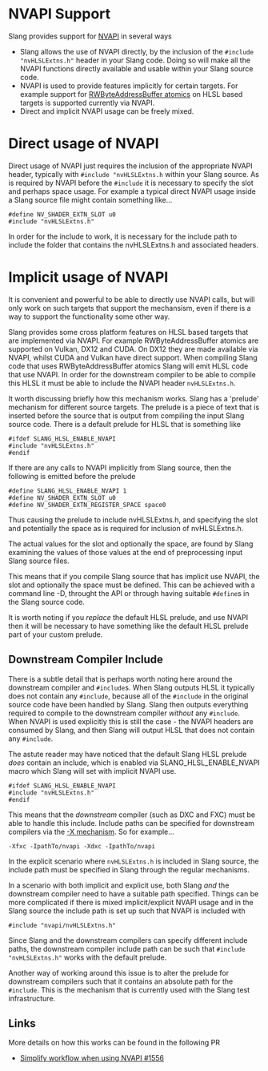 NVAPI Support
=============

Slang provides support for [NVAPI](https://developer.nvidia.com/nvapi) in several ways

* Slang allows the use of NVAPI directly, by the inclusion of the `#include "nvHLSLExtns.h"` header in your Slang code. Doing so will make all the NVAPI functions directly available and usable within your Slang source code.
* NVAPI is used to provide features implicitly for certain targets. For example support for [RWByteAddressBuffer atomics](target-compatibility.md) on HLSL based targets is supported currently via NVAPI.
* Direct and implicit NVAPI usage can be freely mixed. 

Direct usage of NVAPI
=====================

Direct usage of NVAPI just requires the inclusion of the appropriate NVAPI header, typically with `#include "nvHLSLExtns.h` within your Slang source. As is required by NVAPI before the `#include` it is necessary to specify the slot and perhaps space usage. For example a typical direct NVAPI usage inside a Slang source file might contain something like...

```
#define NV_SHADER_EXTN_SLOT u0 
#include "nvHLSLExtns.h"
```

In order for the include to work, it is necessary for the include path to include the folder that contains the nvHLSLExtns.h and associated headers.

Implicit usage of NVAPI
=======================

It is convenient and powerful to be able to directly use NVAPI calls, but will only work on such targets that support the mechansism, even if there is a way to support the functionality some other way.

Slang provides some cross platform features on HLSL based targets that are implemented via NVAPI. For example RWByteAddressBuffer atomics are supported on Vulkan, DX12 and CUDA. On DX12 they are made available via NVAPI, whilst CUDA and Vulkan have direct support. When compiling Slang code that uses RWByteAddressBuffer atomics Slang will emit HLSL code that use NVAPI. In order for the downstream compiler to be able to compile this HLSL it must be able to include the NVAPI header `nvHLSLExtns.h`. 

It worth discussing briefly how this mechanism works. Slang has a 'prelude' mechanism for different source targets. The prelude is a piece of text that is inserted before the source that is output from compiling the input Slang source code. There is a default prelude for HLSL that is something like 

```
#ifdef SLANG_HLSL_ENABLE_NVAPI
#include "nvHLSLExtns.h"
#endif
```

If there are any calls to NVAPI implicitly from Slang source, then the following is emitted before the prelude

```
#define SLANG_HLSL_ENABLE_NVAPI 1
#define NV_SHADER_EXTN_SLOT u0
#define NV_SHADER_EXTN_REGISTER_SPACE space0
```

Thus causing the prelude to include nvHLSLExtns.h, and specifying the slot and potentially the space as is required for inclusion of nvHLSLExtns.h.

The actual values for the slot and optionally the space, are found by Slang examining the values of those values at the end of preprocessing input Slang source files. 

This means that if you compile Slang source that has implicit use NVAPI, the slot and optionally the space must be defined. This can be achieved with a command line -D, throught the API or through having suitable `#define`s in the Slang source code.

It is worth noting if you *replace* the default HLSL prelude, and use NVAPI then it will be necessary to have something like the default HLSL prelude part of your custom prelude.

Downstream Compiler Include
---------------------------

There is a subtle detail that is perhaps worth noting here around the downstream compiler and `#include`s. When Slang outputs HLSL it typically does not contain any `#include`, because all of the `#include` in the original source code have been handled by Slang. Slang then outputs everything required to compile to the downstream compiler *without* any `#include`. When NVAPI is used explicitly this is still the case - the NVAPI headers are consumed by Slang, and then Slang will output HLSL that does not contain any `#include`.

The astute reader may have noticed that the default Slang HLSL prelude *does* contain an include, which is enabled via SLANG_HLSL_ENABLE_NVAPI macro which Slang will set with implicit NVAPI use. 

```
#ifdef SLANG_HLSL_ENABLE_NVAPI
#include "nvHLSLExtns.h"
#endif
```

This means that the *downstream* compiler (such as DXC and FXC) must be able to handle this include. Include paths can be specified for downstream compilers via the [-X mechanism](command-line-slangc.md#downstream-arguments). So for example...

```
-Xfxc -IpathTo/nvapi -Xdxc -IpathTo/nvapi
```

In the explicit scenario where `nvHLSLExtns.h` is included in Slang source, the include path must be specified in Slang through the regular mechanisms. 

In a scenario with both implicit and explicit use, both Slang *and* the downstream compiler need to have a suitable path specified. Things can be more complicated if there is mixed implicit/explicit NVAPI usage and in the Slang source the include path is set up such that NVAPI is included with 

```
#include "nvapi/nvHLSLExtns.h"
```

Since Slang and the downstream compilers can specify different include paths, the downstream compiler include path can be such that `#include "nvHLSLExtns.h"` works with the default prelude.

Another way of working around this issue is to alter the prelude for downstream compilers such that it contains an absolute path for the `#include`. This is the mechanism that is currently used with the Slang test infrastructure. 

Links
-----

More details on how this works can be found in the following PR

* [Simplify workflow when using NVAPI #1556](https://github.com/shader-slang/slang/pull/1556)
